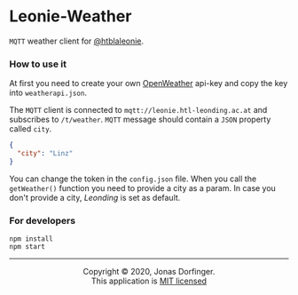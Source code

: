 # Leonie-Weather

``MQTT`` weather client for [@htblaleonie](https://github.com/htblaleonie/).

### How to use it

At first you need to create your own [OpenWeather](https://openweathermap.org/) api-key and copy the key into `weatherapi.json`.

The ``MQTT`` client is connected to ``mqtt://leonie.htl-leonding.ac.at`` and subscribes to ``/t/weather``. ``MQTT`` message should contain a ``JSON`` property called ``city``.

```json
{
  "city": "Linz"
}
```

You can change the token in the ``config.json`` file. When you call the ``getWeather()`` function you need to provide a city as a param. In case you don't provide a city, *Leonding* is set as default.

### For developers

```
npm install
npm start
```



<hr>

<center>Copyright © 2020, Jonas Dorfinger.</center>
<center>This application is <a href="https://github.com/dorfingerjonas/leonie-weather/blob/master/LICENSE">MIT licensed</a>
